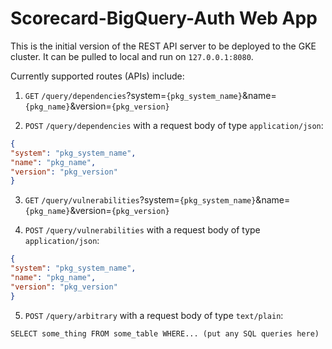 # Scorecard-BigQuery-Auth Web App
This is the initial version of the REST API server to be deployed to the GKE cluster.
It can be pulled to local and run on `127.0.0.1:8080`.

Currently supported routes (APIs) include:
1. `GET` `/query/dependencies`?system=`{pkg_system_name}`&name=`{pkg_name}`&version=`{pkg_version}`

2. `POST` `/query/dependencies` with a request body of type `application/json`:
  ```json
  {
  "system": "pkg_system_name",
  "name": "pkg_name",
  "version": "pkg_version"
  }
  ```
3. `GET` `/query/vulnerabilities`?system=`{pkg_system_name}`&name=`{pkg_name}`&version=`{pkg_version}`

4. `POST` `/query/vulnerabilities` with a request body of type `application/json`:
  ```json
  {
  "system": "pkg_system_name",
  "name": "pkg_name",
  "version": "pkg_version"
  }
  ```
  
5. `POST` `/query/arbitrary` with a request body of type `text/plain`:
  ```
  SELECT some_thing FROM some_table WHERE... (put any SQL queries here)
  ```
